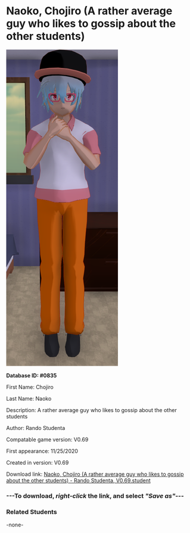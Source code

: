 # Naoko, Chojiro (A rather average guy who likes to gossip about the other students)

<img src="../../Files/Images/Naoko, Chojiro (A rather average guy who likes to gossip about the other students).png" title="Naoko, Chojiro (A rather average guy who likes to gossip about the other students) - Rando Studenta, V0.69">

**Database ID: #0835**

First Name: Chojiro

Last Name: Naoko

Description: A rather average guy who likes to gossip about the other students

Author: Rando Studenta

Compatable game version: V0.69

First appearance: 11/25/2020

Created in version: V0.69

Download link: <a href="https://raw.githubusercontent.com/Arbiter1223/Daigaku-Gurashi-Custom-Students/master/Files/Student%20Files/Naoko%2C%20Chojiro%20(A%20rather%20average%20guy%20who%20likes%20to%20gossip%20about%20the%20other%20students)%20-%20Rando%20Studenta%2C%20V0.69.student">Naoko, Chojiro (A rather average guy who likes to gossip about the other students) - Rando Studenta, V0.69.student</a>

### ---**To download, _right-click_ the link, and select _"Save as"_**---

### Related Students

-none-
